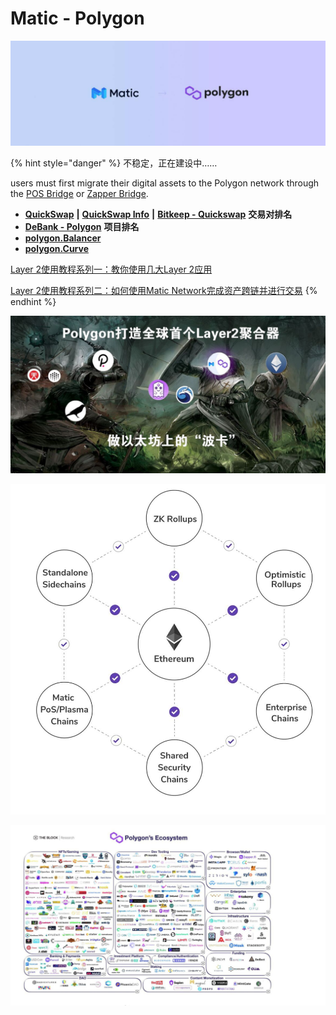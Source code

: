 # Matic - Polygon

![](../../.gitbook/assets/34BCA558A0944FEF7F6A81540618BE5F.jpg)

{% hint style="danger" %}
不稳定，正在建设中……

users must first migrate their digital assets to the Polygon network through the [POS Bridge](https://wallet.matic.network/bridge) or [Zapper Bridge](https://zapper.fi/bridge).&#x20;

* [**QuickSwap**](https://quickswap.exchange/#/swap)  **|**  [**QuickSwap Info**](https://info.quickswap.exchange/) **|** [**Bitkeep - Quickswap**](https://bitkeep.org/defi.html) **交易对排名**
* [**DeBank - Polygon**](https://debank.com/projects?chain=matic) **项目排名**
* ****[**polygon.Balancer**](https://polygon.balancer.fi/)****
* ****[**polygon.Curve**](https://polygon.curve.fi/)****

[Layer 2使用教程系列一：教你使用几大Layer 2应用](https://www.theblockbeats.com/news/21604)

[Layer 2使用教程系列二：如何使用Matic Network完成资产跨链并进行交易](https://www.theblockbeats.com/news/22403)
{% endhint %}

![](../../.gitbook/assets/0CA565ACFC14AF2A6672005F6248036C.jpg)

![](../../.gitbook/assets/5ACF84F4608FC236FE1E5504AB1CCC52.jpg)

![](../../.gitbook/assets/A8A2348C1ACFBF6F9B4C2D782A206DBA.jpg)
